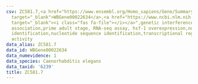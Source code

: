 ```yaml
---
csv: ZC581.7,<a href="https://www.ensembl.org/Homo_sapiens/Gene/Summary?db=core;g=WBGene00022634"
  target="_blank">WBGene00022634</a>,<a href="https://www.ncbi.nlm.nih.gov/pubmed/30894454"
  target="_blank"><i class="fas fa-file"></i></a>",genetic interference,functional
  association,prime adult stage, RNA-seq assay, hsf-1 overexpression,nucleotide sequence
  identification,nucleotide sequence identification,transcriptional regulation,up-regulates
  activity
data_alias: ZC581.7
data_id: WBGene00022634
data_numevidence: 1
data_species: Caenorhabditis elegans
data_taxid: '6239'
title: ZC581.7
---
```


